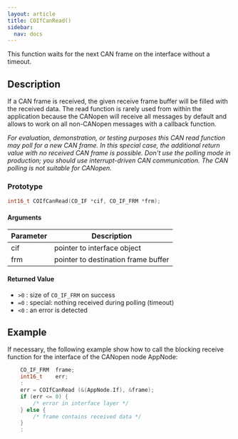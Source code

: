 ```yaml
---
layout: article
title: COIfCanRead()
sidebar:
  nav: docs
---
```


This function waits for the next CAN frame on the interface without a timeout.

<!--more-->

## Description

If a CAN frame is received, the given receive frame buffer will be filled with the received data. The read function is rarely used from within the application because the CANopen will receive all messages by default and allows to work on all non-CANopen messages with a callback function.

*For evaluation, demonstration, or testing purposes this CAN read function may poll for a new CAN frame. In this special case, the additional return value with no received CAN frame is possible. Don't use the polling mode in production; you should use interrupt-driven CAN communication. The CAN polling is not suitable for CANopen.*

### Prototype

```c
int16_t COIfCanRead(CO_IF *cif, CO_IF_FRM *frm);
```

#### Arguments

| Parameter | Description |
| --- | --- |
| cif | pointer to interface object |
| frm | pointer to destination frame buffer |

#### Returned Value

- `>0` : size of `CO_IF_FRM` on success
- `=0` : special: nothing received during polling (timeout)
- `<0` : an error is detected

## Example

If necessary, the following example show how to call the blocking receive function for the interface of the CANopen node AppNode:

```c
    CO_IF_FRM  frame;
    int16_t    err;
    :
    err = COIfCanRead (&(AppNode.If), &frame);
    if (err <= 0) {
        /* error in interface layer */
    } else {
        /* frame contains received data */
    }
    :
```

